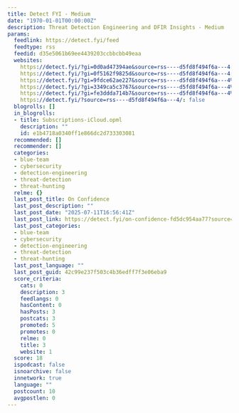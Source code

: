 ```yaml
---
title: Detect FYI - Medium
date: "1970-01-01T00:00:00Z"
description: Threat Detection Engineering and DFIR Insights - Medium
params:
  feedlink: https://detect.fyi/feed
  feedtype: rss
  feedid: d35e5061b69ee4439203ccbbcbb49eaa
  websites:
    https://detect.fyi/?gi=0d0ad47394ae&source=rss----d5fd8f494f6a---4: false
    https://detect.fyi/?gi=0f5162f9825d&source=rss----d5fd8f494f6a---4: false
    https://detect.fyi/?gi=9fdce62ae227&source=rss----d5fd8f494f6a---4%2F: false
    https://detect.fyi/?gi=3349ca5c3767&source=rss----d5fd8f494f6a---4%2F: false
    https://detect.fyi/?gi=fe3ddda714b7&source=rss----d5fd8f494f6a---4%2F: false
    https://detect.fyi/?source=rss----d5fd8f494f6a---4/: false
  blogrolls: []
  in_blogrolls:
  - title: Subscriptions-iCloud.opml
    description: ""
    id: e1b4718a0340ff1e866dc2d733303081
  recommended: []
  recommender: []
  categories:
  - blue-team
  - cybersecurity
  - detection-engineering
  - threat-detection
  - threat-hunting
  relme: {}
  last_post_title: On Confidence
  last_post_description: ""
  last_post_date: "2025-07-11T16:56:41Z"
  last_post_link: https://detect.fyi/on-confidence-fd5dc954aa77?source=rss----d5fd8f494f6a---4
  last_post_categories:
  - blue-team
  - cybersecurity
  - detection-engineering
  - threat-detection
  - threat-hunting
  last_post_language: ""
  last_post_guid: 42c99e237f503c4b36edff7f3e06eba9
  score_criteria:
    cats: 0
    description: 3
    feedlangs: 0
    hasContent: 0
    hasPosts: 3
    postcats: 3
    promoted: 5
    promotes: 0
    relme: 0
    title: 3
    website: 1
  score: 18
  ispodcast: false
  isnoarchive: false
  innetwork: true
  language: ""
  postcount: 10
  avgpostlen: 0
---
```


